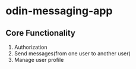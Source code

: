 # odin-messaging-app

## Core Functionality

1. Authorization
2. Send messages(from one user to another user)
3. Manage user profile
